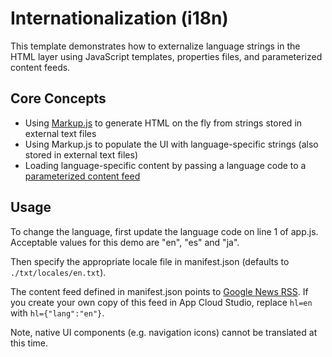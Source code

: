 # Internationalization (i18n)

This template demonstrates how to externalize language strings in the HTML layer
using JavaScript templates, properties files, and parameterized content feeds.

## Core Concepts

* Using [Markup.js][1] to generate HTML on the fly from strings stored in external
text files
* Using Markup.js to populate the UI with language-specific strings (also stored
in external text files)
* Loading language-specific content by passing a language code to a 
[parameterized content feed][2]

## Usage

To change the language, first update the language code on line 1 of app.js. 
Acceptable values for this demo are "en", "es" and "ja".

Then specify the appropriate locale file in manifest.json (defaults to
`./txt/locales/en.txt`).

The content feed defined in manifest.json points to [Google News RSS][3]. If you
create your own copy of this feed in App Cloud Studio, replace `hl=en` with 
`hl={"lang":"en"}`.

Note, native UI components (e.g. navigation icons) cannot be translated at this
time.

[1]: https://github.com/adammark/Markup.js
[2]: http://docs.brightcove.com/en/app-cloud/using-parameters-in-content-feed-urls
[3]: http://news.google.com/news?pz=1&cf=all&ned=us&hl=en&output=rss